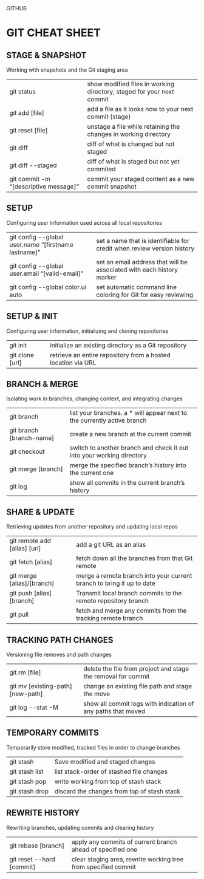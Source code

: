 <html>
<head>
  GITHUB
</head>
<body>
  <h1>GIT CHEAT SHEET</h1>
  <h2>STAGE & SNAPSHOT</h2>
  <p>Working with snapshots and the Git staging area</p>
  <table>
    <tr>
      <td class="command">git status</td>
      <td class="description">show modified files in working directory, staged for your next commit</td>
    </tr>
    <tr>
      <td class="command">git add [file]</td>
      <td class="description">add a file as it looks now to your next commit (stage)</td>
    </tr>
    <tr>
      <td class="command">git reset [file]</td>
      <td class="description">unstage a file while retaining the changes in working directory</td>
    </tr>
    <tr>
      <td class="command">git diff</td>
      <td class="description">diff of what is changed but not staged</td>
    </tr>
    <tr>
      <td class="command">git diff --staged</td>
      <td class="description">diff of what is staged but not yet commited</td>
    </tr>
    <tr>
      <td class="command">git commit -m “[descriptive message]”</td>
      <td class="description">commit your staged content as a new commit snapshot</td>
    </tr>
  </table>
  <h2>SETUP</h2>
  <p>Configuring user information used across all local repositories</p>
  <table>
    <tr>
      <td class="command">git config --global user.name “[firstname lastname]”</td>
      <td class="description">set a name that is identifiable for credit when review version history</td>
    </tr>
    <tr>
      <td class="command">git config --global user.email “[valid-email]”</td>
      <td class="description">set an email address that will be associated with each history marker</td>
    </tr>
    <tr>
      <td class="command">git config --global color.ui auto</td>
      <td class="description">set automatic command line coloring for Git for easy reviewing</td>
    </tr>
  </table>
  <h2>SETUP & INIT</h2>
  <p>Configuring user information, initializing and cloning repositories</p>
  <table>
    <tr>
      <td class="command">git init</td>
      <td class="description">initialize an existing directory as a Git repository</td>
    </tr>
    <tr>
      <td class="command">git clone [url]</td>
      <td class="description">retrieve an entire repository from a hosted location via URL</td>
    </tr>
  </table>
  <h2>BRANCH & MERGE</h2>
  <p>Isolating work in branches, changing context, and integrating changes</p>
  <table>
    <tr>
      <td class="command">git branch</td>
      <td class="description">list your branches. a * will appear next to the currently active branch</td>
    </tr>
    <tr>
      <td class="command">git branch [branch-name]</td>
      <td class="description">create a new branch at the current commit</td>
    </tr>
    <tr>
      <td class="command">git checkout</td>
      <td class="description">switch to another branch and check it out into your working directory</td>
    </tr>
    <tr>
      <td class="command">git merge [branch]</td>
      <td class="description">merge the specified branch’s history into the current one</td>
    </tr>
    <tr>
      <td class="command">git log</td>
      <td class="description">show all commits in the current branch’s history</td>
    </tr>
  </table>
  <h2>SHARE & UPDATE</h2>
  <p>Retrieving updates from another repository and updating local repos</p>   
  <table>
    <tr>
      <td class="command">git remote add [alias] [url]</td>
      <td class="description">add a git URL as an alias</td>
    </tr>
    <tr>
      <td class="command">git fetch [alias]</td>
      <td class="description">fetch down all the branches from that Git remote</td>
    </tr>
    <tr>
      <td class="command">git merge [alias]/[branch]</td>
      <td class="description">merge a remote branch into your current branch to bring it up to date</td>
    </tr>
    <tr>
      <td class="command">git push [alias] [branch]</td>
      <td class="description">Transmit local branch commits to the remote repository branch</td>
    </tr>
    <tr>
      <td class="command">git pull</td>
      <td class="description">fetch and merge any commits from the tracking remote branch</td>
    </tr>
  </table>
  <h2>TRACKING PATH CHANGES</h2>
  <p>Versioning file removes and path changes</p>
  <table>
    <tr>
      <td class="command">git rm [file]</td>
      <td class="description">delete the file from project and stage the removal for commit</td>
    </tr>
    <tr>
      <td class="command">git mv [existing-path] [new-path]</td>
      <td class="description">change an existing file path and stage the move</td>
    </tr>
    <tr>
      <td class="command">git log --stat -M</td>
      <td class="description">show all commit logs with indication of any paths that moved</td>
    </tr>
  </table>
  <h2>TEMPORARY COMMITS</h2>
  <p>Temporarily store modified, tracked files in order to change branches</p>
  <table>
    <tr>
      <td class="command">git stash</td>
      <td class="description">Save modified and staged changes</td>
    </tr>
    <tr>
      <td class="command">git stash list</td>
      <td class="description">list stack-order of stashed file changes</td>
    </tr>
    <tr>
      <td class="command">git stash pop</td>
      <td class="description">write working from top of stash stack</td>
    </tr>
    <tr>
      <td class="command">git stash drop</td>
      <td class="description">discard the changes from top of stash stack</td>
    </tr>
  </table>
  <h2>REWRITE HISTORY</h2>
  <p>Rewriting branches, updating commits and clearing history</p>
  <table>
    <tr>
      <td class="command">git rebase [branch]</td>
      <td class="description">apply any commits of current branch ahead of specified one</td>
    </tr>
    <tr>
      <td class="command">git reset --hard [commit]</td>
      <td class="description">clear staging area, rewrite working tree from specified commit</td>
    </tr>

